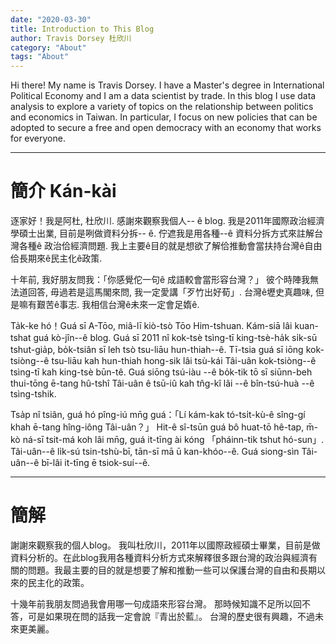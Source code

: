 ```yaml
---
date: "2020-03-30"
title: Introduction to This Blog
author: Travis Dorsey 杜欣川
category: "About"
tags: "About"
---
```


Hi there! My name is Travis Dorsey. I have a Master's degree in International Political Economy and I am a data scientist by trade. In this blog I use data analysis to explore a variety of topics on the relationship between politics and economics in Taiwan. In particular, I focus on new policies that can be adopted to secure a free and open democracy with an economy that works for everyone. 

***

# 簡介  Kán-kài

逐家好！我是阿杜, 杜欣川. 感謝來觀察我個人-- ê blog. 我是2011年國際政治經濟學碩士出業, 目前是咧做資料分拆-- ê. 佇遮我是用各種--ê 資料分拆方式來註解台灣各種ê 政治佮經濟問題. 我上主要ê目的就是想欲了解佮推動會當扶持台灣ê自由佮長期來ê民主化ê政策. 

十年前, 我好朋友問我：「你感覺佗一句ê 成語較會當形容台灣？」 彼个時陣我無法道回答, 毋過若是這馬閣來問, 我一定愛講「歹竹出好荀」. 台灣ê壢史真趣味, 但是嘛有艱苦ê事志. 我相信台灣ê未來一定會足媠ê.

Ta̍k-ke hó！Guá sī A-Tōo, miâ-lī kiò-tsò Tōo Him-tshuan. Kám-siā lâi kuan-tshat guá kò-jîn--ê blog. Guá sī 2011 nî kok-tsè tsìng-tī king-tsè-ha̍k si̍k-sū tshut-gia̍p, bo̍k-tsiân sī leh tsò tsu-liāu hun-thiah--ê. Tī-tsia guá sī iōng kok-tsiòng--ê tsu-liāu kah hun-thiah hong-sik lâi tsù-kái Tâi-uân kok-tsiòng--ê tsìng-tī kah king-tsè būn-tê. Guá siōng tsú-iàu --ê bo̍k-tik tō sī siūnn-beh thui-tōng ē-tang hû-tshî Tâi-uân ê tsū-iû kah tn̂g-kî lâi --ê bîn-tsú-huà --ê tsìng-tshik. 

Tsa̍p nî tsiân, guá hó pîng-iú mn̄g guá：「Lí kám-kak tó-tsi̍t-kù-ê sîng-gí khah ē-tang hîng-iông Tâi-uân？」 Hit-ê sî-tsūn guá bô huat-tō hê-tap, m̄-kò ná-sī tsit-má koh lâi mn̄g, guá it-tīng ài kóng 「pháinn-tik tshut hó-sun」. Tâi-uân--ê li̍k-sú tsin-tshù-bī, tān-sī mā ū kan-khóo--ê. Guá siong-sìn Tâi-uân--ê bī-lâi it-tīng ē tsiok-suí--ê.


***

# 簡解
謝謝來觀察我的個人blog。 我叫杜欣川，2011年以國際政經碩士畢業，目前是做資料分析的。在此blog我用各種資料分析方式來解釋很多跟台灣的政治與經濟有關的問題。我最主要的目的就是想要了解和推動一些可以保護台灣的自由和長期以來的民主化的政策。

十幾年前我朋友問過我會用哪一句成語來形容台灣。 那時候知識不足所以回不答，可是如果現在問的話我一定會說『青出於藍』。 台灣的歷史很有興趣，不過未來更美麗。

